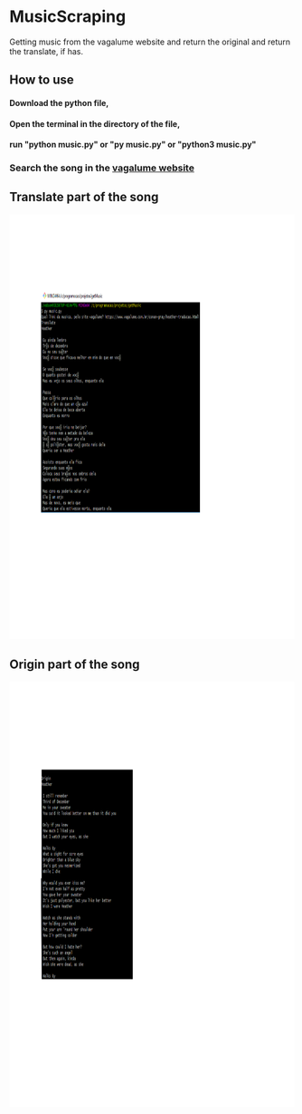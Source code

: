 # MusicScraping
Getting music from the vagalume website and return the original and return the translate, if has.

## How to use
#### Download the python file, 
#### Open the terminal in the directory of the file,
#### run "python music.py" or "py music.py" or "python3 music.py"
### Search the song in the <a href="https://www.vagalume.com.br/">vagalume website<a>


## Translate part of the song
<img src="https://github.com/Liedsonrm/musicScraping/blob/main/start.png" height="750px">

## Origin part of the song
<img src="https://github.com/Liedsonrm/musicScraping/blob/main/image.png" height="750px">

